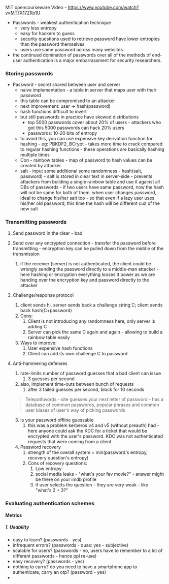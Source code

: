 MIT opencourseware
Video - https://www.youtube.com/watch?v=MT7X17ZRo1U

- Passwords - weakest authentication technique
	- very less entropy
	- easy for hackers to guess
	- security questions used to retrieve password have lower entropies than the password themselves
	- users use same password across many websites
- the continued domination of passwords over all of the methods of end-user authentication is a major embarrassment for security researchers.
### Storing passwords
- Password - secret shared between user and server
	- naive implementation - a table in server that maps user with their password
	- this table can be compromised to an attacker
	- next improvement: user -> hash(password)
	- hash functions difficult to invert
	- but still passwords in practice have skewed distributions
		- top 5000 passwords cover about 20% of users - attackers who got this 5000 passwords can hack 20% users
		- passwords: 10-20 bits of entropy
	- to avoid this, you can use expensive key derivation function for hashing - eg: PBKDF2, BCrypt - takes more time to crack compared to regular hashing functions - these operations are basically hashing multiple times
	- Con - rainbow tables - map of password to hash values can be created by attacker
	- salt - input some additional some randomness - hash(salt, password) - salt is stored in clear text in server-side - prevents attackers from building a single rainbow table and use it against all DBs of passwords - if two users have same password, now the hash will not be same for both of them. when user changes password, ideal to change his/her salt too - so that even if a lazy user uses his/her old password, this time the hash will be different cuz of the new salt
### Transmitting passwords
1. Send password in the clear - bad
2. Send over any encrypted connection - transfer the password before transmitting - encryption key can be pulled down from the middle of the transmission
	1. if the receiver (server) is not authenticated, the client could be wrongly sending the password directly to a middle-man attacker - here hashing or encryption everything looses it power as we are handing over the encryption key and password directly to the attacker
3. Challenge/response protocol
	1. client sends hi, server sends back a challenge string C; client sends back hash(C+password)
	2. Cons:
		1. Client is not introducing any randomness here, only server is adding C
		2. Server can pick the same C again and again - allowing to build a rainbow table easily
	3. Ways to improve:
		1. User expensive hash functions
		2. Client can add its own challenge C to password
4. Anti-hammering defenses
	1. rate-limits number of password guesses that a bad client can issue
		1. 3 guesses per second
	2. also, implement time-outs between bunch of requests
		1. after 3 failed guesses per second, block for 10 seconds
		   
	>Telepathwords - site guesses your next letter of password - has a database of common passwords, popular phrases and common user biases of user's way of picking passwords 

	3.  Is your password offline guessable
		1. this was a problem kerberos v4 and v5 (without preauth) had - here anyone could ask the KDC for a ticket that would be encrypted with the user's password. KDC was not authenticated requests that were coming from a client
	4. Password recovery
		1. strength of the overall system = min(password's entropy, recovery question's entropy)
		2. Cons of recovery questions:
			1. Low entropy
			2. social media leaks - "what's your fav movie?" - answer might be there on your imdb profile
			3. if user selects the question - they are very weak - like "what's 2 + 3?"
### Evaluating authentication schemes
#### Metrics
##### 1. Usability
- easy to learn? (passwords - yes)
- infrequent errors? (passwords - quas: yes - subjective)
- scalable for users? (passwords - no, users have to remember to a lot of different passwords - hence ppl re-use)
- easy recovery? (passwords - yes)
- nothing to carry? do you need to have a smartphone app to authenticate, carry an otp? (password - yes)
- 